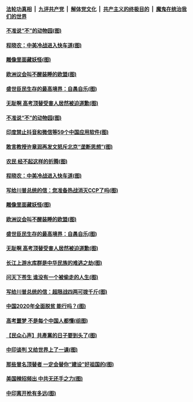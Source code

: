 

####  [法轮功真相](../../../../basic/blob/master/README.md?t=06301402) &nbsp;|&nbsp; [九评共产党](../../../../9ping.md/blob/master/README.md?t=06301402) &nbsp;|&nbsp; [解体党文化](../../../../jtdwh.md/blob/master/README.md?t=06301402)  &nbsp;|&nbsp; [共产主义的终极目的](../../../../gczydzjmd.md/blob/master/README.md?t=06301402) &nbsp;|&nbsp; [魔鬼在统治我们的世界](../../../../mgztzwmdsj.md/blob/master/README.md?t=06301402) 

#### [不准说“不”的动物园(图)](../pages/p4/938192.md?t=06301402) 

#### [程晓农：中美冷战进入快车道(图)](../pages/p4/938157.md?t=06301402) 

#### [雕像里面藏妖怪(图)](../pages/p4/937959.md?t=06301402) 

#### [欧洲议会叫不醒装睡的欧盟(图)](../pages/p4/938033.md?t=06301402) 

#### [盛世臣民生存的最高境界：自愚自乐(图)](../pages/p4/938023.md?t=06301402) 

#### [无耻啊 高考顶替受害人居然被迫道歉(图)](../pages/p4/938030.md?t=06301402) 

#### [不准说“不”的动物园(图)](../pages/p4/938192.md?t=06301402) 

#### [印度禁止抖音和微信等59个中国应用软件(图)](../pages/p4/938164.md?t=06301402) 

#### [敢言教授许章润再发文怒斥北京“垄断思想”(图)](../pages/p4/938162.md?t=06301402) 

#### [农民 经不起这样的折腾(图)](../pages/p4/938158.md?t=06301402) 

#### [程晓农：中美冷战进入快车道(图)](../pages/p4/938157.md?t=06301402) 

#### [写给川普总统的信：您准备热战消灭CCP了吗(图)](../pages/p4/938153.md?t=06301402) 

#### [雕像里面藏妖怪(图)](../pages/p4/937959.md?t=06301402) 

#### [欧洲议会叫不醒装睡的欧盟(图)](../pages/p4/938033.md?t=06301402) 

#### [盛世臣民生存的最高境界：自愚自乐(图)](../pages/p4/938023.md?t=06301402) 

#### [无耻啊 高考顶替受害人居然被迫道歉(图)](../pages/p4/938030.md?t=06301402) 

#### [长江上游水库群是中华民族的难逃之劫(图)](../pages/p4/938022.md?t=06301402) 

#### [问天下苍生 谁没有一个被偷走的人生(图)](../pages/p4/938026.md?t=06301402) 

#### [写给川普总统的信：超限战四两可拨千斤(图)](../pages/p4/938021.md?t=06301402) 

#### [中国2020年全面脱贫 能行吗？(图)](../pages/p4/937928.md?t=06301402) 

#### [高考噩梦 不是每个中国人都懂(组图)](../pages/p4/937927.md?t=06301402) 

#### [【民众心声】共產黨的日子要到头了(图)](../pages/p4/937474.md?t=06301402) 

#### [中印谈判 又给世界上了一课(图)](../pages/p4/937868.md?t=06301402) 

#### [那些冒名顶替者 一定会替你“建设”好祖国的(图)](../pages/p4/937925.md?t=06301402) 

#### [美国辣招频出 中共无还手之力(图)](../pages/p4/937916.md?t=06301402) 

#### [中印离开枪有多远(图)](../pages/p4/937913.md?t=06301402) 


